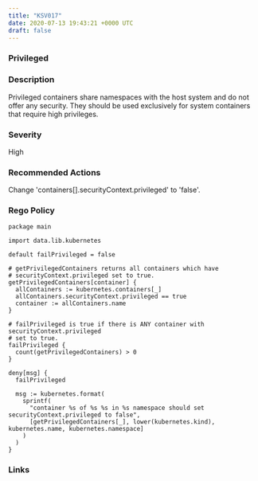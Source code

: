 ```yaml
---
title: "KSV017"
date: 2020-07-13 19:43:21 +0000 UTC
draft: false
---
```


### Privileged

### Description
Privileged containers share namespaces with the host system and do not offer any security. They should be used exclusively for system containers that require high privileges.

### Severity
High

### Recommended Actions 
Change 'containers[].securityContext.privileged' to 'false'.

### Rego Policy
```
package main

import data.lib.kubernetes

default failPrivileged = false

# getPrivilegedContainers returns all containers which have
# securityContext.privileged set to true.
getPrivilegedContainers[container] {
  allContainers := kubernetes.containers[_]
  allContainers.securityContext.privileged == true
  container := allContainers.name
}

# failPrivileged is true if there is ANY container with securityContext.privileged
# set to true.
failPrivileged {
  count(getPrivilegedContainers) > 0
}

deny[msg] {
  failPrivileged

  msg := kubernetes.format(
    sprintf(
      "container %s of %s %s in %s namespace should set securityContext.privileged to false",
      [getPrivilegedContainers[_], lower(kubernetes.kind), kubernetes.name, kubernetes.namespace]
    )
  )
}
```
### Links